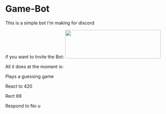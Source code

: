 # Game-Bot

This is a simple bot I'm making for discord

<p>if you want to Invite the Bot:
 <a href='https://discordapp.com/api/oauth2/authorize client_id=641453143355555852&permissions=388160&scope=bot'>
  <img src='https://cdn.discordapp.com/attachments/582796936080523264/657412789865938955/Capture.PNG' width=300 height=90></a></p>



All it does at the moment is:

Plays a guessing game

React to 420 

Rect 69 

Respond to No u
